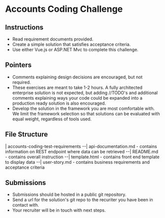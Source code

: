 # Accounts Coding Challenge


## Instructions

- Read requirement documents provided.
- Create a simple solution that satisfies acceptance criteria.
- Use either Vue.js or ASP.NET Mvc to complete this challenge.


## Pointers

- Comments explaining design decisions are encouraged, but not required.
- These exercises are meant to take 1-2 hours. A fully architected enterprise solution is not expected, but adding //TODO's and additional comments explaining ways your code could be expanded into a production ready solution is also encouraged.
- Develop the solution in the framework you are most comfortable with. We limit the framework selection so that solutions can be evaluated with equal weight, regardless of tools used.  


## File Structure

| accounts-coding-test-requirements
--| api-documentation.md - contains information on REST endpoint where data can be retrieved
--| README.md - contains overall instruction
--| template.html - contains front end template to display data
--| user-story.md - contains business requirements and acceptance criteria


## Submissions

- Submissions should be hosted in a public git repository. 
- Send a url for the solution's git repo to the recuriter you have been in contact with.
- Your recruiter will be in touch with next steps.
